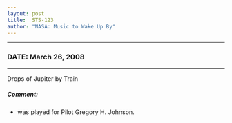 ```yaml
---
layout: post
title:  STS-123
author: "NASA: Music to Wake Up By"
---
```


----
### DATE: March 26, 2008
----
Drops of Jupiter by Train

##### Comment:
* was played for Pilot Gregory H. Johnson.
